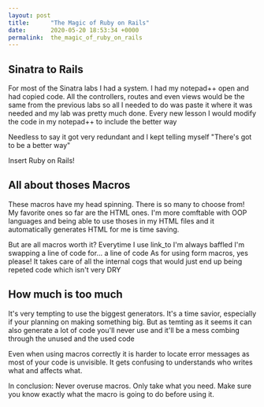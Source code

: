 ```yaml
---
layout: post
title:      "The Magic of Ruby on Rails"
date:       2020-05-20 18:53:34 +0000
permalink:  the_magic_of_ruby_on_rails
---
```


## Sinatra to Rails
<p>For most of the Sinatra labs I had a system. I had my notepad++ open and had copied code. All the controllers, routes and even views would be the same from the previous labs so all I needed to do was paste it where it was needed and my lab was pretty much done. Every new lesson I would modify the code in my notepad++ to include the better way</p>
<p>Needless to say it got very redundant and I kept telling myself "There's got to be a better way"</p>
<p>Insert Ruby on Rails!</p>

## All about thoses Macros
<p>These macros have my head spinning. There is so many to choose from! 
My favorite ones so far are the HTML ones. I'm more comftable with OOP languages and being able to use thoses in my HTML files and it automatically generates HTML for me is time saving.</p>
<p>
But are all macros worth it? Everytime I use link_to I'm always baffled I'm swapping a line of code for... a line of code
As for using form macros, yes please! It takes care of all the internal cogs that would just end up being repeted code which isn't very DRY</p>

## How much is too much
<p>It's very tempting to use the biggest generators. It's a time savior, especially if your planning on making something big. But as temting as it seems it can also generate a lot of code you'll never use and it'll be a mess combing through the unused and the used code</p>
<p>Even when using macros correctly it is harder to locate error messages as most of your code is unvisible. It gets confusing to understands who writes what and affects what.</p>

<p>In conclusion: Never overuse macros. Only take what you need. Make sure you know exactly what the macro is going to do before using it.</p>
